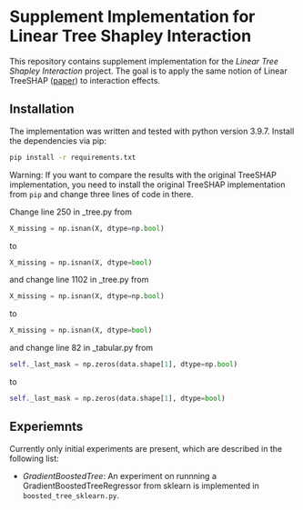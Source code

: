 # Supplement Implementation for Linear Tree Shapley Interaction

This repository contains supplement implementation for the _Linear Tree Shapley Interaction_ project.
The goal is to apply the same notion of Linear TreeSHAP ([paper](https://papers.nips.cc/paper_files/paper/2022/hash/a5a3b1ef79520b7cd122d888673a3ebc-Abstract-Conference.html)) to interaction effects.

## Installation
The implementation was written and tested with python version 3.9.7.
Install the dependencies via pip:
```bash
pip install -r requirements.txt
```

Warning: If you want to compare the results with the original TreeSHAP implementation, you need to 
install the original TreeSHAP implementation from `pip` and change three lines of code in there.

Change line 250 in _tree.py from
```python
X_missing = np.isnan(X, dtype=np.bool)
```
to
```python
X_missing = np.isnan(X, dtype=bool)
``` 
and change line 1102 in _tree.py from
```python
X_missing = np.isnan(X, dtype=np.bool)
```
to
```python
X_missing = np.isnan(X, dtype=bool)
```
and change line 82 in _tabular.py from
```python
self._last_mask = np.zeros(data.shape[1], dtype=np.bool)
```
to
```python
self._last_mask = np.zeros(data.shape[1], dtype=bool)
```

## Experiemnts
Currently only initial experiments are present, which are described in the following list:
- _GradientBoostedTree_: An experiment on runnning a GradientBoostedTreeRegressor from sklearn is implemented in `boosted_tree_sklearn.py`.
